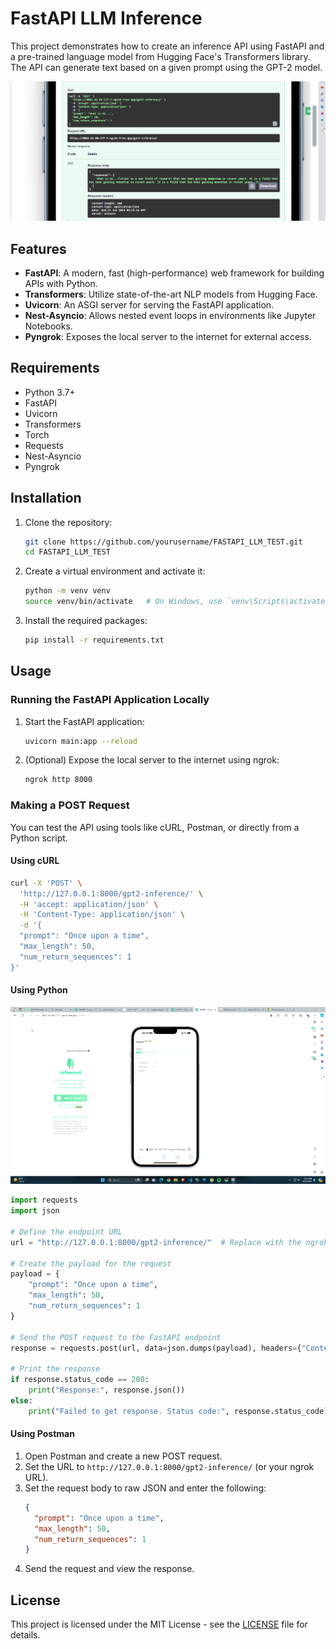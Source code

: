 
# FastAPI LLM Inference

This project demonstrates how to create an inference API using FastAPI and a pre-trained language model from Hugging Face's Transformers library. The API can generate text based on a given prompt using the GPT-2 model.


![DEMO SCREENSHOT](https://github.com/benny-png/FASTAPI_LLM_TEST/blob/main/fastapi.png)


## Features

- **FastAPI**: A modern, fast (high-performance) web framework for building APIs with Python.
- **Transformers**: Utilize state-of-the-art NLP models from Hugging Face.
- **Uvicorn**: An ASGI server for serving the FastAPI application.
- **Nest-Asyncio**: Allows nested event loops in environments like Jupyter Notebooks.
- **Pyngrok**: Exposes the local server to the internet for external access.

## Requirements

- Python 3.7+
- FastAPI
- Uvicorn
- Transformers
- Torch
- Requests
- Nest-Asyncio
- Pyngrok

## Installation

1. Clone the repository:
    ```bash
    git clone https://github.com/yourusername/FASTAPI_LLM_TEST.git
    cd FASTAPI_LLM_TEST
    ```

2. Create a virtual environment and activate it:
    ```bash
    python -m venv venv
    source venv/bin/activate   # On Windows, use `venv\Scripts\activate`
    ```

3. Install the required packages:
    ```bash
    pip install -r requirements.txt
    ```

## Usage

### Running the FastAPI Application Locally

1. Start the FastAPI application:
    ```bash
    uvicorn main:app --reload
    ```

2. (Optional) Expose the local server to the internet using ngrok:
    ```bash
    ngrok http 8000
    ```

### Making a POST Request

You can test the API using tools like cURL, Postman, or directly from a Python script.

#### Using cURL

```bash
curl -X 'POST' \
  'http://127.0.0.1:8000/gpt2-inference/' \
  -H 'accept: application/json' \
  -H 'Content-Type: application/json' \
  -d '{
  "prompt": "Once upon a time",
  "max_length": 50,
  "num_return_sequences": 1
}'
```

#### Using Python




![Watch the video](https://github.com/benny-png/FASTAPI_LLM_TEST/blob/main/FASTAPI.gif)





```python
import requests
import json

# Define the endpoint URL
url = "http://127.0.0.1:8000/gpt2-inference/"  # Replace with the ngrok URL if using ngrok

# Create the payload for the request
payload = {
    "prompt": "Once upon a time",
    "max_length": 50,
    "num_return_sequences": 1
}

# Send the POST request to the FastAPI endpoint
response = requests.post(url, data=json.dumps(payload), headers={"Content-Type": "application/json"})

# Print the response
if response.status_code == 200:
    print("Response:", response.json())
else:
    print("Failed to get response. Status code:", response.status_code)
```



#### Using Postman

1. Open Postman and create a new POST request.
2. Set the URL to `http://127.0.0.1:8000/gpt2-inference/` (or your ngrok URL).
3. Set the request body to raw JSON and enter the following:
    ```json
    {
      "prompt": "Once upon a time",
      "max_length": 50,
      "num_return_sequences": 1
    }
    ```
4. Send the request and view the response.

## License

This project is licensed under the MIT License - see the [LICENSE](LICENSE) file for details.
```


